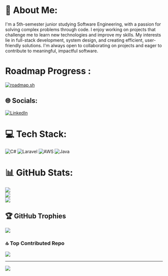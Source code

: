 # 💫 About Me:
I'm a 5th-semester junior studying Software Engineering, with a passion for solving complex problems through code. I enjoy working on projects that challenge me to learn new technologies and improve my skills. My interests lie in full-stack development, system design, and creating efficient, user-friendly solutions. I'm always open to collaborating on projects and eager to contribute to meaningful, impactful software.

# Roadmap Progress :
[![roadmap.sh](https://roadmap.sh/card/tall/648a7b4d35999ac823746a18?variant=dark&roadmaps=aspnet-core%2Cjava%2Cgit-github)](https://roadmap.sh)


## 🌐 Socials:
[![LinkedIn](https://img.shields.io/badge/LinkedIn-%230077B5.svg?logo=linkedin&logoColor=white)](https://linkedin.com/in/tobias-taas) 

# 💻 Tech Stack:
![C#](https://img.shields.io/badge/c%23-%23239120.svg?style=for-the-badge&logo=csharp&logoColor=white) ![Laravel](https://img.shields.io/badge/laravel-%23FF2D20.svg?style=for-the-badge&logo=laravel&logoColor=white) ![AWS](https://img.shields.io/badge/AWS-%23FF9900.svg?style=for-the-badge&logo=amazon-aws&logoColor=white) ![Java](https://img.shields.io/badge/java-%23ED8B00.svg?style=for-the-badge&logo=openjdk&logoColor=white)
# 📊 GitHub Stats:
![](https://github-readme-stats.vercel.app/api?username=TOBETM&theme=catppuccin_mocha&hide_border=false&include_all_commits=true&count_private=false)<br/>
![](https://github-readme-streak-stats.herokuapp.com/?user=TOBETM&theme=catppuccin_mocha&hide_border=false)<br/>
![](https://github-readme-stats.vercel.app/api/top-langs/?username=TOBETM&theme=catppuccin_mocha&hide_border=false&include_all_commits=true&count_private=false&layout=compact)

## 🏆 GitHub Trophies
![](https://github-profile-trophy.vercel.app/?username=TOBETM&theme=catppuccin_mocha&no-frame=false&no-bg=true&margin-w=4)

### 🔝 Top Contributed Repo
![](https://github-contributor-stats.vercel.app/api?username=TOBETM&limit=5&theme=catppuccin_mocha&combine_all_yearly_contributions=true)

---
[![](https://visitcount.itsvg.in/api?id=TOBETM&icon=2&color=0)](https://visitcount.itsvg.in)

<!-- Proudly created with GPRM ( https://gprm.itsvg.in ) -->
